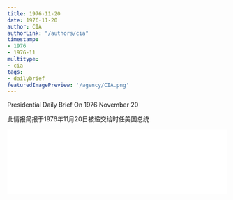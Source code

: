 ```yaml
---
title: 1976-11-20
date: 1976-11-20
author: CIA 
authorLink: "/authors/cia"
timestamp: 
- 1976
- 1976-11
multitype: 
- cia
tags: 
- dailybrief
featuredImagePreview: '/agency/CIA.png'
---
```



Presidential Daily Brief On 1976 November 20

此情报简报于1976年11月20日被递交给时任美国总统

<!--more-->





<div id="over" style="width:100%; overflow:hidden"> <iframe id="sFrame" name="sFrame" frameborder="no" border="0"  allowfullscreen marginwidth="0" scrolling="no" src = " /CIA/1976-11-20.html "  style = " position:absulute; width: 806px; top: 300;" > </iframe> </div>
